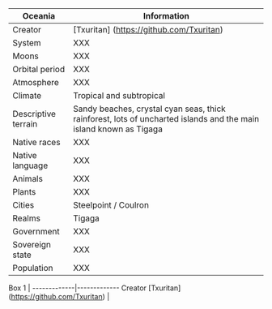 Oceania        | Information            
---------------|---------------
Creator | [Txuritan] (https://github.com/Txuritan)
System  | XXX     
Moons | XXX
Orbital period | XXX
Atmosphere | XXX
Climate | Tropical and subtropical
Descriptive terrain | Sandy beaches, crystal cyan seas, thick rainforest, lots of uncharted islands and the main island known as Tigaga
Native races | XXX
Native language | XXX
Animals | XXX
Plants | XXX
Cities | Steelpoint / Coulron
Realms | Tigaga 
Government | XXX
Sovereign state | XXX
Population | XXX

Box 1        | 
-------------|-------------
Creator      [Txuritan] (https://github.com/Txuritan) |

